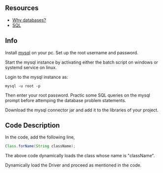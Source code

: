## Resources

- [Why databases?](https://www.softwaretestingclass.com/what-is-database-and-why-do-we-need-them/)
- [SQL](https://www.w3schools.com/sql/)

## Info

Install [mysql](https://www.mysql.com/) on your pc. Set up the root username and password.

Start the mysql instance by activating either the batch script on windows or systemd service on linux.

Login to the mysql instance as:

```
mysql -u root -p
```

Then enter your root password. Practic some SQL queries on the mysql prompt before attemping the database problem statements.

Download the mysql connector jar and add it to the libraries of your project.

## Code Description

In the code, add the following line,

```java
Class.forName(String className);
```

The above code dynamically loads the class whose name is "className".

Dynamically load the Driver and proceed as mentioned in the code.

